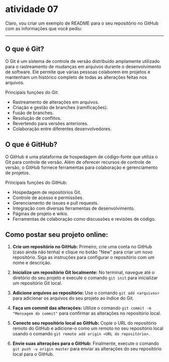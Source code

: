 # atividade 07
Claro, vou criar um exemplo de README para o seu repositório no GitHub com as informações que você pediu:

---

## O que é Git?

O Git é um sistema de controle de versão distribuído amplamente utilizado para o rastreamento de mudanças em arquivos durante o desenvolvimento de software. Ele permite que várias pessoas colaborem em projetos e mantenham um histórico completo de todas as alterações feitas nos arquivos.

Principais funções do Git:

- Rastreamento de alterações em arquivos.
- Criação e gestão de branches (ramificações).
- Fusão de branches.
- Resolução de conflitos.
- Revertendo para versões anteriores.
- Colaboração entre diferentes desenvolvedores.

## O que é GitHub?

O GitHub é uma plataforma de hospedagem de código-fonte que utiliza o Git para controle de versão. Além de oferecer recursos de controle de versão, o GitHub fornece ferramentas para colaboração e gerenciamento de projetos.

Principais funções do GitHub:

- Hospedagem de repositórios Git.
- Controle de acesso e permissões.
- Gerenciamento de issues e pull requests.
- Integração com diversas ferramentas de desenvolvimento.
- Páginas de projeto e wikis.
- Ferramentas de colaboração como discussões e revisões de código.

## Como postar seu projeto online:

1. **Crie um repositório no GitHub:** Primeiro, crie uma conta no GitHub (caso ainda não tenha) e clique no botão "New" para criar um novo repositório. Siga as instruções para configurar o repositório com um nome e descrição.

2. **Inicialize um repositório Git localmente:** No terminal, navegue até o diretório do seu projeto e execute o comando `git init` para inicializar um repositório Git local.

3. **Adicione arquivos ao repositório:** Use o comando `git add <arquivos>` para adicionar os arquivos do seu projeto ao índice do Git.

4. **Faça um commit das alterações:** Utilize o comando `git commit -m "Mensagem do commit"` para confirmar as alterações no repositório local.

5. **Conecte seu repositório local ao GitHub:** Copie o URL do repositório remoto do GitHub e adicione-o como um remoto no seu repositório local usando o comando `git remote add origin <URL do repositório>`.

6. **Envie suas alterações para o GitHub:** Finalmente, execute o comando `git push -u origin master` para enviar as alterações do seu repositório local para o GitHub.